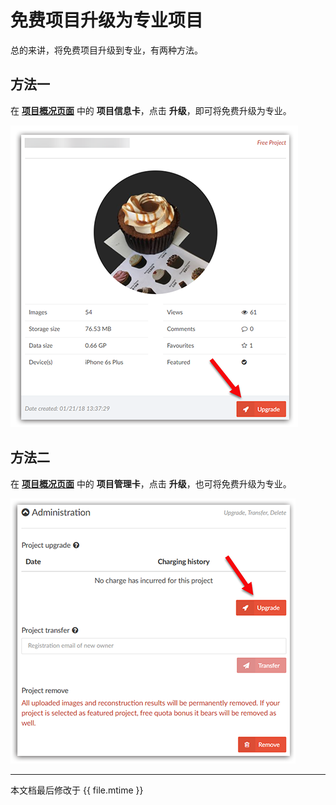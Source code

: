 # 免费项目升级为专业项目

总的来讲，将免费项目升级到专业，有两种方法。

## 方法一

在 [**项目概况页面**](overview-page.md#enter) 中的 **项目信息卡**，点击 **升级**，即可将免费升级为专业。

![](../assets/upgradetopro-method-1.png)

## 方法二

在 [**项目概况页面**](overview-page.md#enter) 中的 **项目管理卡**，点击 **升级**，也可将免费升级为专业。

![](../assets/upgradetopro-method-2.png)

---

本文档最后修改于 {{ file.mtime }}


